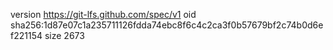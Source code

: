version https://git-lfs.github.com/spec/v1
oid sha256:1d87e07c1a235711126fdda74ebc8f6c4c2ca3f0b57679bf2c74b0d6ef221154
size 2673
